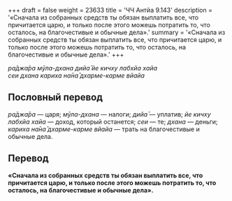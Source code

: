 +++
draft = false
weight = 23633
title = 'ЧЧ Антйа 9.143'
description = '«Сначала из собранных средств ты обязан выплатить все, что причитается царю, и только после этого можешь потратить то, что осталось, на благочестивые и обычные дела».'
summary = '«Сначала из собранных средств ты обязан выплатить все, что причитается царю, и только после этого можешь потратить то, что осталось, на благочестивые и обычные дела».'
+++

_ра̄джа̄ра мӯла-дхана дийа̄ йе кичху лабхйа хайа  
сеи дхана кариха на̄на̄ дхарме-карме вйайа_

## Пословный перевод

_ра̄джа̄ра_ — царя; _мӯла_\-_дхана_ — налоги; _дийа̄_ — уплатив; _йе_ _кичху_ _лабхйа_ _хайа_ — доход, который останется; _сеи_ — те; _дхана_ — деньги; _кариха_ _на̄на̄_ _дхарме_\-_карме_ _вйайа_ — трать на благочестивые и обычные дела.

## Перевод

**«Сначала из собранных средств ты обязан выплатить все, что причитается царю, и только после этого можешь потратить то, что осталось, на благочестивые и обычные дела».**
